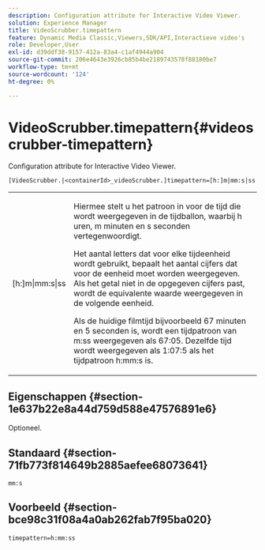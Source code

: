 ```yaml
---
description: Configuration attribute for Interactive Video Viewer.
solution: Experience Manager
title: VideoScrubber.timepattern
feature: Dynamic Media Classic,Viewers,SDK/API,Interactieve video's
role: Developer,User
exl-id: d39ddf38-9157-412a-83a4-c1af4944a904
source-git-commit: 206e4643e3926cb85b4be2189743578f88180be7
workflow-type: tm+mt
source-wordcount: '124'
ht-degree: 0%

---
```


# VideoScrubber.timepattern{#videoscrubber-timepattern}

Configuration attribute for Interactive Video Viewer.

`[VideoScrubber.|<containerId>_videoScrubber.]timepattern=[h:]m|mm:s|ss`

<table id="table_441553CD34C94A58A9D7CBF772DEDDB6"> 
 <tbody> 
  <tr> 
   <td colname="col1"> <p> <span class="codeph"> [h:]m|mm:s|ss</span> </p> </td> 
   <td colname="col2"> <p> Hiermee stelt u het patroon in voor de tijd die wordt weergegeven in de tijdballon, waarbij <span class="codeph"> h</span> uren, <span class="codeph"> m</span> minuten en <span class="codeph"> s</span> seconden vertegenwoordigt. </p> <p>Het aantal letters dat voor elke tijdeenheid wordt gebruikt, bepaalt het aantal cijfers dat voor de eenheid moet worden weergegeven. Als het getal niet in de opgegeven cijfers past, wordt de equivalente waarde weergegeven in de volgende eenheid. </p> <p>Als de huidige filmtijd bijvoorbeeld 67 minuten en 5 seconden is, wordt een tijdpatroon van <span class="codeph"> m:ss</span> weergegeven als 67:05. Dezelfde tijd wordt weergegeven als 1:07:5 als het tijdpatroon <span class="codeph"> h:mm:s</span> is. </p> </td> 
  </tr> 
 </tbody> 
</table>

## Eigenschappen {#section-1e637b22e8a44d759d588e47576891e6}

Optioneel.

## Standaard {#section-71fb773f814649b2885aefee68073641}

`mm:s`

## Voorbeeld {#section-bce98c31f08a4a0ab262fab7f95ba020}

```
timepattern=h:mm:ss
```
